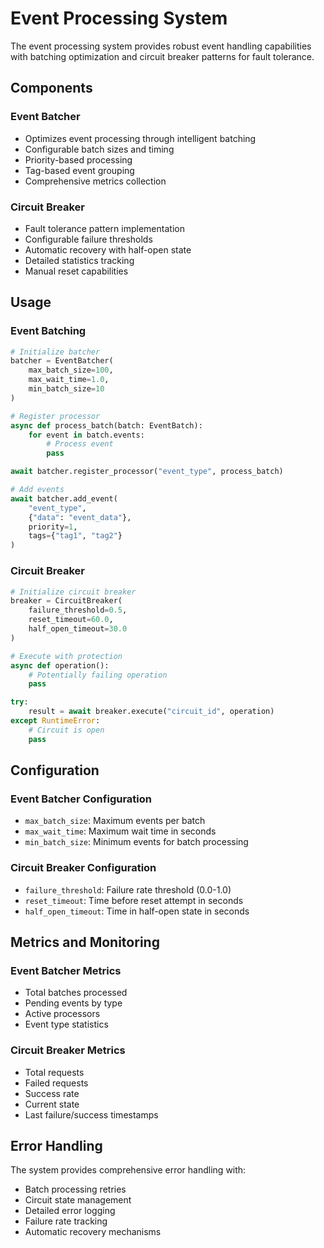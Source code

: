 # Event Processing System

The event processing system provides robust event handling capabilities with batching optimization and circuit breaker patterns for fault tolerance.

## Components

### Event Batcher
- Optimizes event processing through intelligent batching
- Configurable batch sizes and timing
- Priority-based processing
- Tag-based event grouping
- Comprehensive metrics collection

### Circuit Breaker
- Fault tolerance pattern implementation
- Configurable failure thresholds
- Automatic recovery with half-open state
- Detailed statistics tracking
- Manual reset capabilities

## Usage

### Event Batching
```python
# Initialize batcher
batcher = EventBatcher(
    max_batch_size=100,
    max_wait_time=1.0,
    min_batch_size=10
)

# Register processor
async def process_batch(batch: EventBatch):
    for event in batch.events:
        # Process event
        pass

await batcher.register_processor("event_type", process_batch)

# Add events
await batcher.add_event(
    "event_type",
    {"data": "event_data"},
    priority=1,
    tags={"tag1", "tag2"}
)
```

### Circuit Breaker
```python
# Initialize circuit breaker
breaker = CircuitBreaker(
    failure_threshold=0.5,
    reset_timeout=60.0,
    half_open_timeout=30.0
)

# Execute with protection
async def operation():
    # Potentially failing operation
    pass

try:
    result = await breaker.execute("circuit_id", operation)
except RuntimeError:
    # Circuit is open
    pass
```

## Configuration

### Event Batcher Configuration
- `max_batch_size`: Maximum events per batch
- `max_wait_time`: Maximum wait time in seconds
- `min_batch_size`: Minimum events for batch processing

### Circuit Breaker Configuration
- `failure_threshold`: Failure rate threshold (0.0-1.0)
- `reset_timeout`: Time before reset attempt in seconds
- `half_open_timeout`: Time in half-open state in seconds

## Metrics and Monitoring

### Event Batcher Metrics
- Total batches processed
- Pending events by type
- Active processors
- Event type statistics

### Circuit Breaker Metrics
- Total requests
- Failed requests
- Success rate
- Current state
- Last failure/success timestamps

## Error Handling

The system provides comprehensive error handling with:
- Batch processing retries
- Circuit state management
- Detailed error logging
- Failure rate tracking
- Automatic recovery mechanisms

